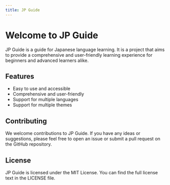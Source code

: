 ```yaml
---
title: JP Guide
---
```


# Welcome to JP Guide

JP Guide is a guide for Japanese language learning. It is a project that aims to provide a comprehensive and user-friendly learning experience for beginners and advanced learners alike.

## Features

- Easy to use and accessible
- Comprehensive and user-friendly
- Support for multiple languages
- Support for multiple themes

## Contributing

We welcome contributions to JP Guide. If you have any ideas or suggestions, please feel free to open an issue or submit a pull request on the GitHub repository.

## License

JP Guide is licensed under the MIT License. You can find the full license text in the LICENSE file.
